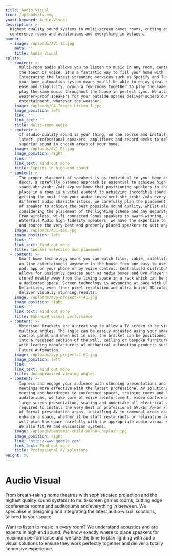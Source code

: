 ```yaml
---
title: Audio Visual
icon: /uploads/tv.svg
yoast_keyword: Audio-Visual
description: >-
  Highest quality sound systems ​to multi-screen games rooms, cutting edge
  ​conference rooms and auditoriums and everything in between.
banner:
  - image: /uploads/AV1-13.jpg
    meta: ''
    title: Audio Visual
splits:
  - content: >-
      Multi-room audio allows you to listen to music in any room, controlled by
      the touch or voice, it’s a fantastic way to fill your home with music.
      Integrating the latest streaming services such as Spotify and Tune In with
      your home automation system means you’ll be able to enjoy great sound with
      ease and simplicity. Group a few rooms together to play the same track or
      play the same music throughout the house in perfect sync. We also fit
      weather-proof speakers for your outside spaces deliver superb outdoor
      entertainment, whatever the weather.
    image: /uploads/C4_Images_Listen_1.jpg
    image_position: left
    link: ''
    link_text: ''
    title: Multi-room Audio
  - content: >-
      If studio-quality sound is your thing, we can source and install the
      latest, professional speakers, amplifiers and record decks to deliver
      superior sound in chosen areas of your home.
    image: /uploads/AV1-03.jpg
    image_position: right
    link: ''
    link_text: Find out more
    title: Experts in high-end sound
  - content: >-
      The proper placement of speakers is as individual to your home as your
      décor, a carefully planned approach is essential to achieve high quality
      sound.<br /><br />At avp we know that positioning speakers in the correct
      place in a room is a vital element to achieving incredible sound – and
      getting the most from your audio investment.<br /><br />As every room has
      different audio characteristics, we carefully plan the placement and type
      of speaker to achieve the best possible sound quality, whilst also
      considering the placement of the lighting scheme and any security devices.
      From wireless, wi-fi connected Sonos speakers to award-winning, hand-made
      Waterfall Audio high fidelity speakers, we have the expertise to recommend
      and source the very best and properly placed speakers to suit any space.
    image: /uploads/AV1-160.jpg
    image_position: left
    link: ''
    link_text: Find out more
    title: Speaker selection and placement
  - content: >-
      Smart home technology means you can watch films, cable, satellite and
      on-line entertainment anywhere in the house from one easy-to-use touch
      pad, app on your phone or by voice control. Centralised distribution
      allows for unsightly devices such as media boxes and DVD Player to be
      stored neatly away from the living space in a rack which can be placed in
      a dedicated space. Screen technology is advancing at pace with Ultra High
      Definition, even finer pixel resolution and ultra-bright 3D colour to
      deliver visually stunning results.
    image: /uploads/avp-project-4-41.jpg
    image_position: right
    link: ''
    link_text: Find out more
    title: Enhanced visual performance
  - content: >-
      Motorised brackets are a great way to allow a TV screen to be viewed from
      multiple angles. The angle can be easily adjusted using your smart home
      control panel and when not in use, the bracket can be positioned neatly
      into a recessed section of the wall, ceiling or bespoke furniture. We work
      with leading manufacturers of mechanical automation products such as
      Future Automation.
    image: /uploads/avp-project-4-61.jpg
    image_position: left
    link: ''
    link_text: Find out more
    title: Uncompromised viewing angles
  - content: >-
      Impress and engage your audience with stunning presentations and make
      meetings more effective with the latest professional AV solutions. From
      meeting and boardrooms to conference spaces, training rooms and large
      auditoriums, we take care of voice reinforcement, video conferencing,
      large screen presentation, seating and undertake all electrical work
      required to install the very best in professional AV.<br /><br />Outside
      of formal presentation areas, installing AV in communal areas can greatly
      enhance a space, whether it be staff restaurants or relaxation areas, we
      will plan the space carefully with the appropriate audio-visual solution.
      We also fit PA and evacuation systems.
    image: /uploads/benjamin-child-90768-unsplash.jpg
    image_position: right
    link: 'http://www.google.com'
    link_text: Find out more
    title: Professional AV solutions
weight: 50
---
```


# Audio Visual

From breath-taking home theatres with sophisticated projection and the highest quality sound systems ​to multi-screen games rooms, cutting edge ​conference rooms and auditoriums and everything in between. We specialise in designing and integrating the latest audio-visual solutions, ​tailored to your space. 

​Want to listen to music in every room? We understand acoustics and are experts in high end sound. We know exactly where to place speakers for maximum performance and ​we take the time to plan lighting with audio visual solutions to ensure they work perfectly together and deliver a totally immersive experience.
